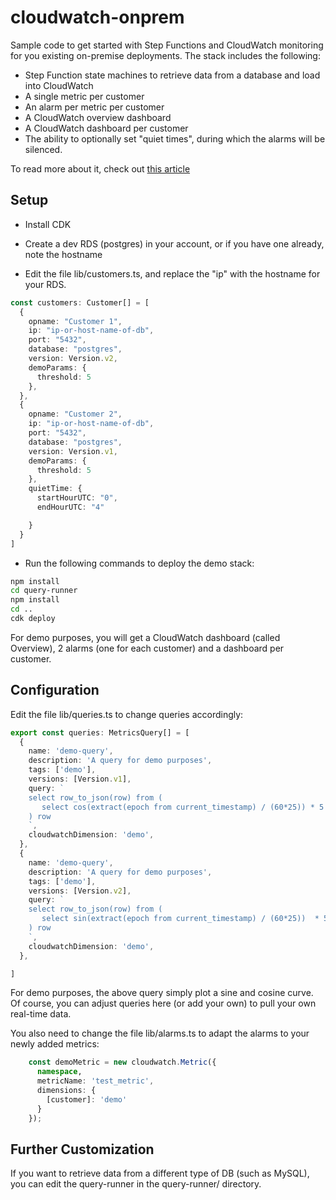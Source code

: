 # cloudwatch-onprem

Sample code to get started with Step Functions and CloudWatch monitoring for you existing on-premise deployments. The stack includes the following:

  - Step Function state machines to retrieve data from a database and load into CloudWatch
  - A single metric per customer
  - An alarm per metric per customer
  - A CloudWatch overview dashboard
  - A CloudWatch dashboard per customer
  - The ability to optionally set "quiet times", during which the alarms will be silenced.

To read more about it, check out [this article](https://www.inmytree.co.za/blog/monitor-existing-deployments-cloudwatch-step-functions-cdk/)

## Setup

 - Install CDK

 - Create a dev RDS (postgres) in your account, or if you have one already, note the hostname

 - Edit the file lib/customers.ts, and replace the "ip" with the hostname for your RDS.

  ```ts
  const customers: Customer[] = [
    {
      opname: "Customer 1",
      ip: "ip-or-host-name-of-db",
      port: "5432",
      database: "postgres",
      version: Version.v2,
      demoParams: {
        threshold: 5
      },
    },
    {
      opname: "Customer 2",
      ip: "ip-or-host-name-of-db",
      port: "5432",
      database: "postgres",
      version: Version.v1,
      demoParams: {
        threshold: 5
      },
      quietTime: {
        startHourUTC: "0",
        endHourUTC: "4"

      }
    }
  ]

  ```

 - Run the following commands to deploy the demo stack:
  ```sh
  npm install
  cd query-runner
  npm install
  cd ..
  cdk deploy
  ```


For demo purposes, you will get a CloudWatch dashboard (called Overview), 2 alarms (one for each customer) and a dashboard per customer.

## Configuration

Edit the file lib/queries.ts to change queries accordingly:

```ts
export const queries: MetricsQuery[] = [
  {
    name: 'demo-query',
    description: 'A query for demo purposes',
    tags: ['demo'],
    versions: [Version.v1],
    query: `
    select row_to_json(row) from (
       select cos(extract(epoch from current_timestamp) / (60*25)) * 5 + 5 as test_metric
    ) row
    `,
    cloudwatchDimension: 'demo',
  },
  {
    name: 'demo-query',
    description: 'A query for demo purposes',
    tags: ['demo'],
    versions: [Version.v2],
    query: `
    select row_to_json(row) from (
       select sin(extract(epoch from current_timestamp) / (60*25))  * 5 + 5 as test_metric
    ) row
    `,
    cloudwatchDimension: 'demo',
  },

]

```

For demo purposes, the above query simply plot a sine and cosine curve. Of course, you can adjust queries here (or add your own) to pull your own real-time data.

You also need to change the file lib/alarms.ts to adapt the alarms to your newly added metrics:

```ts
    const demoMetric = new cloudwatch.Metric({
      namespace,
      metricName: 'test_metric',
      dimensions: {
        [customer]: 'demo'
      }
    });

```
## Further Customization

If you want to retrieve data from a different type of DB (such as MySQL), you can edit the query-runner in the query-runner/ directory.


